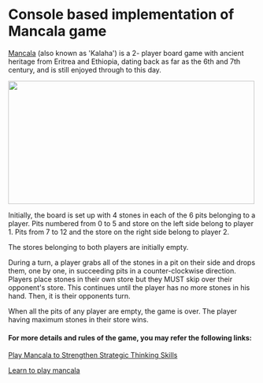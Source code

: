 # Console based implementation of Mancala game 

[Mancala] (also known as 'Kalaha') is a 2- player board game with ancient heritage from Eritrea and Ethiopia, dating back as far as the 6th and 7th century, and is still enjoyed through to this day.


<img src="https://www.ultraboardgames.com/mancala/gfx/board18.jpg" height="250" width="500">

Initially, the board is set up with 4 stones in each of the 6 pits belonging to a player. 
Pits numbered from 0 to 5 and store on the left side belong to player 1. Pits from 7 to 12 and the store on the right side belong to player 2. 

The stores belonging to both players are initially empty.

During a turn, a player grabs all of the stones in a pit on their side and drops them, one by one, in succeeding pits in a counter-clockwise direction. Players place stones in their own store but they MUST skip over their opponent's store. This continues until the player has no more stones in his hand. Then, it is their opponents turn.

When all the pits of any player are empty, the game is over.
The player having maximum stones in their store wins.

#### For more details and rules of the game, you may refer the following links:

[Play Mancala to Strengthen Strategic Thinking Skills] 

[Learn to play mancala]


[//]: # (These are reference links used in the body of this note and get stripped out when the markdown processor does its job. There is no need to format nicely because it shouldn't be seen. Thanks SO - http://stackoverflow.com/questions/4823468/store-comments-in-markdown-syntax)


   [Mancala]: <https://www.wikihow.com/Play-Kalaha>
   [Learn to play mancala]: <https://www.ymimports.com/pages/how-to-play-mancala>
   [Play Mancala to Strengthen Strategic Thinking Skills]: <https://www.thesprucecrafts.com/how-to-play-mancala-409424#:~:text=Place%20four%20stones%20into%20each%20of%20the%20pits.&text=2.,a%20stone%20in%20there%2C%20too.>
